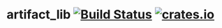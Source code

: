 # artifact_lib [![Build Status](https://travis-ci.com/AlecGoncharow/artifact_lib.svg?branch=master)](https://travis-ci.com/AlecGoncharow/artifact_lib) [![crates.io](https://img.shields.io/crates/v/artifact_lib.svg)](https://crates.io/crates/artifact_lib)
